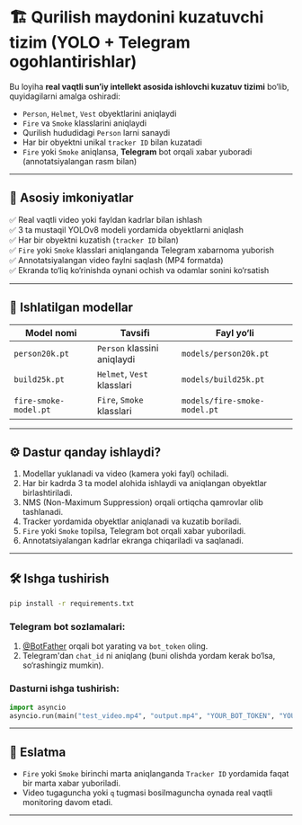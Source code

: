 # 🏗️ Qurilish maydonini kuzatuvchi tizim (YOLO + Telegram ogohlantirishlar)

Bu loyiha **real vaqtli sun’iy intellekt asosida ishlovchi kuzatuv tizimi** bo‘lib, quyidagilarni amalga oshiradi:

- `Person`, `Helmet`, `Vest` obyektlarini aniqlaydi
- `Fire` va `Smoke` klasslarini aniqlaydi
- Qurilish hududidagi `Person` larni sanaydi
- Har bir obyektni unikal `tracker ID` bilan kuzatadi
- `Fire` yoki `Smoke` aniqlansa, **Telegram** bot orqali xabar yuboradi (annotatsiyalangan rasm bilan)

---

## 📌 Asosiy imkoniyatlar

✅ Real vaqtli video yoki fayldan kadrlar bilan ishlash  
✅ 3 ta mustaqil YOLOv8 modeli yordamida obyektlarni aniqlash  
✅ Har bir obyektni kuzatish (`tracker ID` bilan)  
✅ `Fire` yoki `Smoke` klasslari aniqlanganda Telegram xabarnoma yuborish  
✅ Annotatsiyalangan video faylni saqlash (MP4 formatda)  
✅ Ekranda to‘liq ko‘rinishda oynani ochish va odamlar sonini ko‘rsatish  

---

## 🧠 Ishlatilgan modellar

| Model nomi          | Tavsifi                      | Fayl yo‘li                      |
|---------------------|------------------------------|---------------------------------|
| `person20k.pt`      | `Person` klassini aniqlaydi  | `models/person20k.pt`          |
| `build25k.pt`       | `Helmet`, `Vest` klasslari   | `models/build25k.pt`           |
| `fire-smoke-model.pt` | `Fire`, `Smoke` klasslari    | `models/fire-smoke-model.pt`   |

---

## ⚙️ Dastur qanday ishlaydi?

1. Modellar yuklanadi va video (kamera yoki fayl) ochiladi.
2. Har bir kadrda 3 ta model alohida ishlaydi va aniqlangan obyektlar birlashtiriladi.
3. NMS (Non-Maximum Suppression) orqali ortiqcha qamrovlar olib tashlanadi.
4. Tracker yordamida obyektlar aniqlanadi va kuzatib boriladi.
5. `Fire` yoki `Smoke` topilsa, Telegram bot orqali xabar yuboriladi.
6. Annotatsiyalangan kadrlar ekranga chiqariladi va saqlanadi.

---

## 🛠️ Ishga tushirish

```bash
pip install -r requirements.txt
````

### Telegram bot sozlamalari:

1. [@BotFather](https://t.me/BotFather) orqali bot yarating va `bot_token` oling.
2. Telegram'dan `chat_id` ni aniqlang (buni olishda yordam kerak bo‘lsa, so‘rashingiz mumkin).

### Dasturni ishga tushirish:

```python
import asyncio
asyncio.run(main("test_video.mp4", "output.mp4", "YOUR_BOT_TOKEN", "YOUR_CHAT_ID"))
```

---

## 📎 Eslatma

* `Fire` yoki `Smoke` birinchi marta aniqlanganda `Tracker ID` yordamida faqat bir marta xabar yuboriladi.
* Video tugaguncha yoki `q` tugmasi bosilmaguncha oynada real vaqtli monitoring davom etadi.

---
